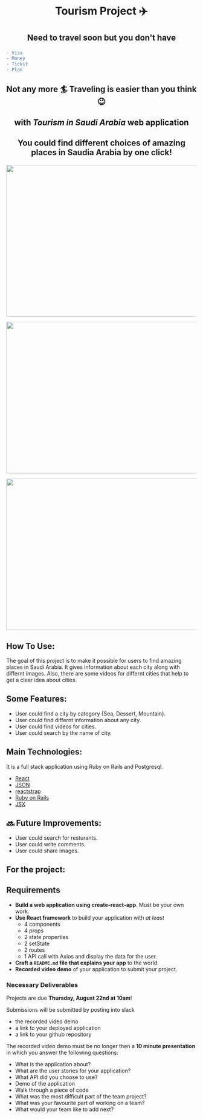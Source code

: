 # <span > <p align="center" > Tourism Project  :airplane:  </p> </span>

## <span > <p align="center" > Need to travel soon but you don't have </p> </span>

```diff
- Visa
- Money
- Tickit
- Plan

```

## <span > <p align="center" > Not any more :surfer: Traveling is easier than you think :wink: </p> </span>

## <span > <p align="center" >  with *Tourism in Saudi Arabia* web application </p> </span>
 
## <span > <p align="center" >  You could find different choices of amazing places in Saudia Arabia by one click! </p> </span>

<p align="center"><img src="./images/main.png" width="600" height="400"></p>

<p align="center"><img src="./images/main.png" width="600" height="400"></p>

<p align="center"><img src="./images/main.png" width="600" height="400"></p>

## How To Use:
The goal of this project is to make it possible for users to find amazing places in Saudi Arabia. It gives information about each city along with differnt images. Also, there are some videos for differnt cities that help to get a clear idea about cities. 

## Some Features:
* User could find a city by category {Sea, Dessert, Mountain}. 
* User could find differnt information about any city.
* User could find videos for cities.
* User could search by the name of city.

## Main Technologies:
It is a full stack application using Ruby on Rails and Postgresql.
* [React](https://reactjs.org/)
* [JSON](https://www.json.org//)
* [reactstrap](https://reactstrap.github.io/)
* [Ruby on Rails](https://rubyonrails.org/)
* [JSX](https://reactjs.org/docs/introducing-jsx.html)


## :soon: Future Improvements:
* User could search for resturants.
* User could write comments. 
* User could share images. 

## For the project:
## Requirements

- **Build a web application using create-react-app**.  Must be your own work.
- **Use React framework** to build your application with *at least* 
  - 4 components
  - 4 props
  - 2 state properties
  - 2 setState
  - 2 routes
  - 1 API call with Axios and display the data for the user.
- **Craft a `README.md` file that explains your app** to the world.
- **Recorded video demo** of your application to submit your project.

### Necessary Deliverables

Projects are due **Thursday, August 22nd at 10am**!  

Submissions will be submitted by posting into slack
- the recorded video demo 
- a link to your deployed application 
- a link to your github repository

The recorded video demo must be no longer then a **10 minute presentation** in which you answer the following questions:
  - What is the application about?
  - What are the user stories for your application?
  - What API did you choose to use?
  - Demo of the application
  - Walk through a piece of code
  - What was the most difficult part of the team project?
  - What was your favourite part of working on a team?
  - What would your team like to add next?
  
